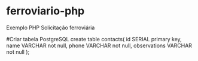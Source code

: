 # ferroviario-php
Exemplo PHP Solicitação ferroviária


#Criar tabela PostgreSQL
create table contacts(
  id SERIAL primary key,
  name VARCHAR not null,
  phone VARCHAR not null,
  observations VARCHAR not null
);